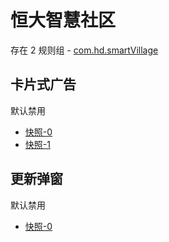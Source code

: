 # 恒大智慧社区

存在 2 规则组 - [com.hd.smartVillage](/src/apps/com.hd.smartVillage.ts)

## 卡片式广告

默认禁用

- [快照-0](https://i.gkd.li/import/13223669)
- [快照-1](https://i.gkd.li/import/13293000)

## 更新弹窗

默认禁用

- [快照-0](https://i.gkd.li/import/13223642)
